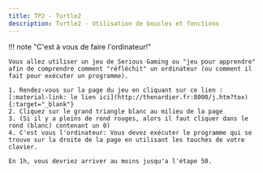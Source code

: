 ```yaml
---
title: TP2 - Turtle2
description: Turtle2 - Utilisation de boucles et fonctions
---
```





!!! note "C'est à vous de faire l'ordinateur!"

    Vous allez utiliser un jeu de Serious Gaming ou "jeu pour apprendre" afin de comprendre comment "réfléchit" un ordinateur (ou comment il fait pour exécuter un programme).

    1. Rendez-vous sur la page du jeu en cliquant sur ce lien : [:material-link: le lien ici](http://thenardier.fr:8000/j.htm?tox){:target="_blank"}
    2. Cliquez sur le grand triangle blanc au milieu de la page
    3. (Si il y a pleins de rond rouges, alors il faut cliquer dans le rond (blanc) contenant un 0)
    4. C'est vous l'ordinateur: Vous devez exécuter le programme qui se trouve sur la droite de la page en utilisant les touches de votre clavier.
    
    En 1h, vous devriez arriver au moins jusqu'a l'étape 50.


